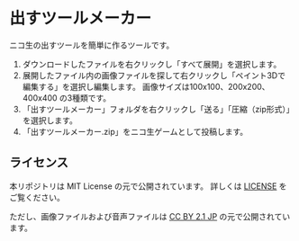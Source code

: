 # 出すツールメーカー

ニコ生の出すツールを簡単に作るツールです。

1. ダウンロードしたファイルを右クリックし「すべて展開」を選択します。
2. 展開したファイル内の画像ファイルを探して右クリックし「ペイント3Dで編集する」を選択し編集します。
画像サイズは100x100、200x200、400x400 の3種類です。
3. 「出すツールメーカー」フォルダを右クリックし「送る」「圧縮（zip形式）」を選択します。
4. 「出すツールメーカー.zip」をニコ生ゲームとして投稿します。

## ライセンス

本リポジトリは MIT License の元で公開されています。
詳しくは [LICENSE](./LICENSE) をご覧ください。
 
ただし、画像ファイルおよび音声ファイルは
[CC BY 2.1 JP](https://creativecommons.org/licenses/by/2.1/jp/) の元で公開されています。
